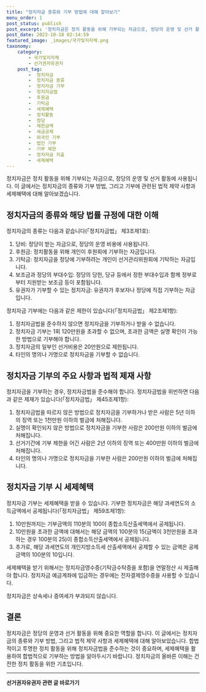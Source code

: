 ```yaml
---
title: "정치자금 종류와 기부 방법에 대해 알아보기"
menu_order: 1
post_status: publish
post_excerpt: '정치자금은 정치 활동을 위해 기부되는 자금으로, 정당의 운영 및 선거 활동에 사용됩니다. 이 글에서는 정치자금의 종류와 기부 방법, 그리고 기부에 관련된 법적 제약 사항과 세제혜택에 대해 알아보겠습니다.'
post_date: 2023-10-18 02:14:59
featured_image: _images/국가및지자체.png
taxonomy:
    category:
        - 국가및지자체
        - 선거권자유권자
    post_tag:
        -  정치자금
        -  정치자금 종류
        -  정치자금 기부
        -  정치자금법
        -  후원금
        -  기탁금
        -  세제혜택
        -  정치활동
        -  정당
        -  제한금액
        -  세금공제
        -  외국인 기부
        -  법인 기부
        -  기부 제한
        -  정치자금 지출
        -  세제혜택
---
```



정치자금은 정치 활동을 위해 기부되는 자금으로, 정당의 운영 및 선거 활동에 사용됩니다. 이 글에서는 정치자금의 종류와 기부 방법, 그리고 기부에 관련된 법적 제약 사항과 세제혜택에 대해 알아보겠습니다.

## 정치자금의 종류와 해당 법률 규정에 대한 이해

정치자금의 종류는 다음과 같습니다(「정치자금법」 제3조제1호):
1. 당비: 정당이 받는 자금으로, 정당의 운영 비용에 사용됩니다.
2. 후원금: 정치활동을 위해 개인이 후원회에 기부하는 자금입니다.
3. 기탁금: 정치자금을 정당에 기부하려는 개인이 선거관리위원회에 기탁하는 자금입니다.
4. 보조금과 정당의 부대수입: 정당의 당헌, 당규 등에서 정한 부대수입과 함께 정부로부터 지원받는 보조금 등이 포함됩니다.
5. 유권자가 기부할 수 있는 정치자금: 유권자가 후보자나 정당에 직접 기부하는 자금입니다.

정치자금 기부에는 다음과 같은 제한이 있습니다(「정치자금법」 제2조제1항):
1. 정치자금법을 준수하지 않으면 정치자금을 기부하거나 받을 수 없습니다.
2. 정치자금 기부는 1회 120만원을 초과할 수 없으며, 초과한 금액은 실명 확인이 가능한 방법으로 기부해야 합니다.
3. 정치자금의 일부인 선거비용은 20만원으로 제한됩니다.
4. 타인의 명의나 가명으로 정치자금을 기부할 수 없습니다.

## 정치자금 기부의 주요 사항과 법적 제재 사항

정치자금을 기부하는 경우, 정치자금법을 준수해야 합니다. 정치자금법을 위반하면 다음과 같은 제재가 있습니다(「정치자금법」 제45조제1항):
1. 정치자금법을 따르지 않은 방법으로 정치자금을 기부하거나 받은 사람은 5년 이하의 징역 또는 1천만원 이하의 벌금에 처해집니다.
2. 실명이 확인되지 않은 방법으로 정치자금을 기부한 사람은 200만원 이하의 벌금에 처해집니다.
3. 선거기간에 기부 제한을 어긴 사람은 2년 이하의 징역 또는 400만원 이하의 벌금에 처해집니다.
4. 타인의 명의나 가명으로 정치자금을 기부한 사람은 200만원 이하의 벌금에 처해집니다.

## 정치자금 기부 시 세제혜택

정치자금 기부는 세제혜택을 받을 수 있습니다. 기부한 정치자금은 해당 과세연도의 소득금액에서 공제됩니다(「정치자금법」 제59조제1항):
1. 10만원까지는 기부금액의 110분의 100이 종합소득산출세액에서 공제됩니다.
2. 10만원을 초과한 금액에 대해서는 해당 금액의 100분의 15(금액이 3천만원을 초과하는 경우 100분의 25)이 종합소득산출세액에서 공제됩니다.
3. 추가로, 해당 과세연도의 개인지방소득세 산출세액에서 공제할 수 있는 금액은 공제금액의 100분의 10입니다.

세제혜택을 받기 위해서는 정치자금영수증(기탁금수탁증을 포함)을 연말정산 시 제출해야 합니다. 정치자금 예금계좌에 입금하는 경우에는 전자결제영수증을 사용할 수 있습니다.

정치자금은 상속세나 증여세가 부과되지 않습니다.

## 결론

정치자금은 정당의 운영과 선거 활동을 위해 중요한 역할을 합니다. 이 글에서는 정치자금의 종류와 기부 방법, 그리고 법적 제약 사항과 세제혜택에 대해 알아보았습니다. 합법적이고 투명한 정치 활동을 위해 정치자금법을 준수하는 것이 중요하며, 세제혜택을 활용하여 합법적으로 기부하는 방법을 알아두시기 바랍니다. 정치자금의 올바른 이해는 건전한 정치 활동을 위한 기초입니다.
<!-- wp:separator -->
<hr class="wp-block-separator has-alpha-channel-opacity"/>
<!-- /wp:separator -->

<!-- wp:group {"backgroundColor":"base","layout":{"type":"constrained"}} -->
<div class="wp-block-group has-base-background-color has-background"><!-- wp:paragraph {"align":"center","fontSize":"medium"} -->
<p class="has-text-align-center has-large-font-size"><strong>선거권자유권자 관련 글 바로가기</strong></p>
<!-- /wp:paragraph -->


<!-- wp:latest-posts
{"categories":[{"id":7202,"count":19,"description":"","link":"https://uknowlaw.com/category/%ec%84%a0%ea%b1%b0%ea%b6%8c%ec%9e%90%ec%9c%a0%ea%b6%8c%ec%9e%90/","name":"선거권자유권자","slug":"선거권자유권자","taxonomy":"category","parent":0,"meta":[],"_links":{"self":[{"href":"https://uknowlaw.com/wp-json/wp/v2/categories/7202"}],"collection":[{"href":"https://uknowlaw.com/wp-json/wp/v2/categories"}],"about":[{"href":"https://uknowlaw.com/wp-json/wp/v2/taxonomies/category"}],"wp:post_type":[{"href":"https://uknowlaw.com/wp-json/wp/v2/posts?categories=7202"}],"curies":[{"name":"wp","href":"https://api.w.org/{rel}","templated":true}]}}],"postsToShow":100,"excerptLength":28,"postLayout":"grid","columns":2,"featuredImageAlign":"left","featuredImageSizeSlug":"large","fontSize":16px} /--></div>
<!-- /wp:group -->